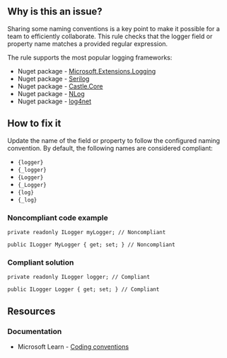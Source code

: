 ## Why is this an issue?

Sharing some naming conventions is a key point to make it possible for a team to efficiently collaborate. This rule checks that the logger field or
property name matches a provided regular expression.

The rule supports the most popular logging frameworks:

- Nuget package - [Microsoft.Extensions.Logging](https://www.nuget.org/packages/Microsoft.Extensions.Logging)
- Nuget package - [Serilog](https://www.nuget.org/packages/Serilog)
- Nuget package - [Castle.Core](https://www.nuget.org/packages/Castle.Core)
- Nuget package - [NLog](https://www.nuget.org/packages/NLog)
- Nuget package - [log4net](https://www.nuget.org/packages/log4net)

## How to fix it

Update the name of the field or property to follow the configured naming convention. By default, the following names are considered compliant:

- `{logger}`
- `{_logger}`
- `{Logger}`
- `{_Logger}`
- `{log}`
- `{_log}`

### Noncompliant code example

    private readonly ILogger myLogger; // Noncompliant
    
    public ILogger MyLogger { get; set; } // Noncompliant

### Compliant solution

    private readonly ILogger logger; // Compliant
    
    public ILogger Logger { get; set; } // Compliant

## Resources

### Documentation

- Microsoft Learn - [Coding conventions](https://learn.microsoft.com/en-us/dotnet/csharp/fundamentals/coding-style/coding-conventions)